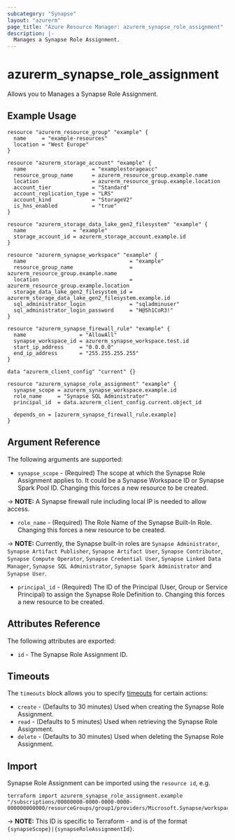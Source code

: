 ```yaml
---
subcategory: "Synapse"
layout: "azurerm"
page_title: "Azure Resource Manager: azurerm_synapse_role_assignment"
description: |-
  Manages a Synapse Role Assignment.
---
```


# azurerm_synapse_role_assignment

Allows you to Manages a Synapse Role Assignment.

## Example Usage

```hcl
resource "azurerm_resource_group" "example" {
  name     = "example-resources"
  location = "West Europe"
}

resource "azurerm_storage_account" "example" {
  name                     = "examplestorageacc"
  resource_group_name      = azurerm_resource_group.example.name
  location                 = azurerm_resource_group.example.location
  account_tier             = "Standard"
  account_replication_type = "LRS"
  account_kind             = "StorageV2"
  is_hns_enabled           = "true"
}

resource "azurerm_storage_data_lake_gen2_filesystem" "example" {
  name               = "example"
  storage_account_id = azurerm_storage_account.example.id
}

resource "azurerm_synapse_workspace" "example" {
  name                                 = "example"
  resource_group_name                  = azurerm_resource_group.example.name
  location                             = azurerm_resource_group.example.location
  storage_data_lake_gen2_filesystem_id = azurerm_storage_data_lake_gen2_filesystem.example.id
  sql_administrator_login              = "sqladminuser"
  sql_administrator_login_password     = "H@Sh1CoR3!"
}

resource "azurerm_synapse_firewall_rule" "example" {
  name                 = "AllowAll"
  synapse_workspace_id = azurerm_synapse_workspace.test.id
  start_ip_address     = "0.0.0.0"
  end_ip_address       = "255.255.255.255"
}

data "azurerm_client_config" "current" {}

resource "azurerm_synapse_role_assignment" "example" {
  synapse_scope = azurerm_synapse_workspace.example.id
  role_name     = "Synapse SQL Administrator"
  principal_id  = data.azurerm_client_config.current.object_id

  depends_on = [azurerm_synapse_firewall_rule.example]
}
```

## Argument Reference

The following arguments are supported:

* `synapse_scope` - (Required) The scope at which the Synapse Role Assignment applies to. It could be a Synapse Workspace ID or Synapse Spark Pool ID. Changing this forces a new resource to be created.

-> **NOTE:** A Synapse firewall rule including local IP is needed to allow access.

* `role_name` - (Required) The Role Name of the Synapse Built-In Role. Changing this forces a new resource to be created.

-> **NOTE:** Currently, the Synapse built-in roles are `Synapse Administrator`, `Synapse Artifact Publisher`, `Synapse Artifact User`, `Synapse Contributor`, `Synapse Compute Operator`, `Synapse Credential User`, `Synapse Linked Data Manager`, `Synapse SQL Administrator`, `Synapse Spark Administrator` and `Synapse User`.

* `principal_id` - (Required) The ID of the Principal (User, Group or Service Principal) to assign the Synapse Role Definition to. Changing this forces a new resource to be created.

## Attributes Reference

The following attributes are exported:

* `id` - The Synapse Role Assignment ID.

## Timeouts

The `timeouts` block allows you to specify [timeouts](https://www.terraform.io/docs/configuration/resources.html#timeouts) for certain actions:

* `create` - (Defaults to 30 minutes) Used when creating the Synapse Role Assignment.
* `read` - (Defaults to 5 minutes) Used when retrieving the Synapse Role Assignment.
* `delete` - (Defaults to 30 minutes) Used when deleting the Synapse Role Assignment.

## Import

Synapse Role Assignment can be imported using the `resource id`, e.g.

```shell
terraform import azurerm_synapse_role_assignment.example "/subscriptions/00000000-0000-0000-0000-000000000000/resourceGroups/group1/providers/Microsoft.Synapse/workspaces/workspace1|000000000000"
```

-> **NOTE:** This ID is specific to Terraform - and is of the format `{synapseScope}|{synapseRoleAssignmentId}`.
